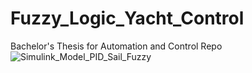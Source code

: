 # Fuzzy_Logic_Yacht_Control
Bachelor's Thesis for Automation and Control Repo
![Simulink_Model_PID_Sail_Fuzzy](https://user-images.githubusercontent.com/92734853/213289585-c37ddb35-0f1c-433e-a658-c87e8a8f4b66.png)
